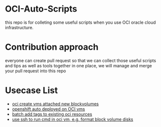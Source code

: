 # OCI-Auto-Scripts
this repo is for colleting some useful scripts when you use OCI oracle cloud infrastructure.

# Contribution approach
everyone can create pull request so that we can collect those useful scripts and tips as well as tools together in one place, we will manage and merge your pull request into this repo

# Usecase List

 

- [oci create vms attached new blockvolumes](./oci%20create%20vms%20attached%20bvs)
- [openshift auto deployed on OCI vms](./openshift/README.md)
- [batch add tags to existing oci resources ](./oci%20batch%20add%20tags)
- [use ssh to run cmd in oci vm, e.g. format block volume disks](./ssh%20remote%20run%20cmd%20and%20format%20blockvolume)
